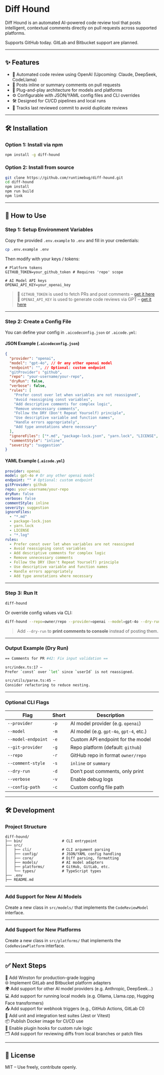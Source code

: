# Diff Hound

Diff Hound is an automated AI-powered code review tool that posts intelligent, contextual comments directly on pull requests across supported platforms.

Supports GitHub today. GitLab and Bitbucket support are planned.

---

## ✨ Features

- 🧠 Automated code review using OpenAI (Upcoming: Claude, DeepSeek, CodeLlama)
- 💬 Posts inline or summary comments on pull requests
- 🔌 Plug-and-play architecture for models and platforms
- ⚙️ Configurable with JSON/YAML config files and CLI overrides
- 🛠️ Designed for CI/CD pipelines and local runs
- 🧐 Tracks last reviewed commit to avoid duplicate reviews

---

## 🛠️ Installation

### Option 1: Install via npm

```bash
npm install -g diff-hound
```

### Option 2: Install from source

```bash
git clone https://github.com/runtimebug/diff-hound.git
cd diff-hound
npm install
npm run build
npm link
```

---

## 🚀 How to Use

### Step 1: Setup Environment Variables

Copy the provided `.env.example` to `.env` and fill in your credentials:

```bash
cp .env.example .env
```

Then modify with your keys / tokens:

```env
# Platform tokens
GITHUB_TOKEN=your_github_token # Requires 'repo' scope

# AI Model API keys
OPENAI_API_KEY=your_openai_key
```

> 🔐 `GITHUB_TOKEN` is used to fetch PRs and post comments – [get it here](https://github.com/settings/personal-access-tokens)  
> 🔐 `OPENAI_API_KEY` is used to generate code reviews via GPT – [get it here](https://platform.openai.com/api-keys)

---

### Step 2: Create a Config File

You can define your config in `.aicodeconfig.json` or `.aicode.yml`:

#### JSON Example (`.aicodeconfig.json`)

```json
{
  "provider": "openai",
  "model": "gpt-4o", // Or any other openai model
  "endpoint": "", // Optional: custom endpoint
  "gitProvider": "github",
  "repo": "your-username/your-repo",
  "dryRun": false,
  "verbose": false,
  "rules": [
    "Prefer const over let when variables are not reassigned",
    "Avoid reassigning const variables",
    "Add descriptive comments for complex logic",
    "Remove unnecessary comments",
    "Follow the DRY (Don't Repeat Yourself) principle",
    "Use descriptive variable and function names",
    "Handle errors appropriately",
    "Add type annotations where necessary"
  ],
  "ignoreFiles": ["*.md", "package-lock.json", "yarn.lock", "LICENSE", "*.log"],
  "commentStyle": "inline",
  "severity": "suggestion"
}
```

#### YAML Example (`.aicode.yml`)

```yaml
provider: openai
model: gpt-4o # Or any other openai model
endpoint: "" # Optional: custom endpoint
gitProvider: github
repo: your-username/your-repo
dryRun: false
verbose: false
commentStyle: inline
severity: suggestion
ignoreFiles:
  - "*.md"
  - package-lock.json
  - yarn.lock
  - LICENSE
  - "*.log"
rules:
  - Prefer const over let when variables are not reassigned
  - Avoid reassigning const variables
  - Add descriptive comments for complex logic
  - Remove unnecessary comments
  - Follow the DRY (Don't Repeat Yourself) principle
  - Use descriptive variable and function names
  - Handle errors appropriately
  - Add type annotations where necessary
```

---

### Step 3: Run It

```bash
diff-hound
```

Or override config values via CLI:

```bash
diff-hound --repo=owner/repo --provider=openai --model=gpt-4o --dry-run
```

> Add `--dry-run` to **print comments to console** instead of posting them.

---

### Output Example (Dry Run)

```bash
== Comments for PR #42: Fix input validation ==

src/index.ts:17 —
Prefer `const` over `let` since `userId` is not reassigned.

src/utils/parse.ts:45 —
Consider refactoring to reduce nesting.
```

---

### Optional CLI Flags

| Flag               | Short | Description                             |
| ------------------ | ----- | --------------------------------------- |
| `--provider`       | `-p`  | AI model provider (e.g. `openai`)       |
| `--model`          | `-m`  | AI model (e.g. `gpt-4o`, `gpt-4`, etc.) |
| `--model-endpoint` | `-e`  | Custom API endpoint for the model       |
| `--git-provider`   | `-g`  | Repo platform (default: `github`)       |
| `--repo`           | `-r`  | GitHub repo in format `owner/repo`      |
| `--comment-style`  | `-s`  | `inline` or `summary`                   |
| `--dry-run`        | `-d`  | Don’t post comments, only print         |
| `--verbose`        | `-v`  | Enable debug logs                       |
| `--config-path`    | `-c`  | Custom config file path                 |

---

## 🛠️ Development

### Project Structure

```
diff-hound/
├── bin/                  # CLI entrypoint
├── src/
│   ├── cli/              # CLI argument parsing
│   ├── config/           # JSON/YAML config handling
│   ├── core/             # Diff parsing, formatting
│   ├── models/           # AI model adapters
│   ├── platforms/        # GitHub, GitLab, etc.
│   └── types/            # TypeScript types
├── .env
├── README.md
```

---

### Add Support for New AI Models

Create a new class in `src/models/` that implements the `CodeReviewModel` interface.

---

### Add Support for New Platforms

Create a new class in `src/platforms/` that implements the `CodeReviewPlatform` interface.

---

## ✅ Next Steps

🔧 Add Winston for production-grade logging  
🌐 Implement GitLab and Bitbucket platform adapters  
🌍 Add support for other AI model providers (e.g. Anthropic, DeepSeek...)  
💻 Add support for running local models (e.g. Ollama, Llama.cpp, Hugging Face transformers)  
📤 Add support for webhook triggers (e.g., GitHub Actions, GitLab CI)  
🧪 Add unit and integration test suites (Jest or Vitest)  
📦 Publish Docker image for CI/CD use  
🧩 Enable plugin hooks for custom rule logic  
🗂 Add support for reviewing diffs from local branches or patch files

---

## 📜 License

MIT – Use freely, contribute openly.
